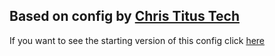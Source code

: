 ## Based on config by [Chris Titus Tech](https://github.com/christitustech)
If you want to see the starting version of this config click [here](https://github.com/ChrisTitusTech/titus-awesome)

